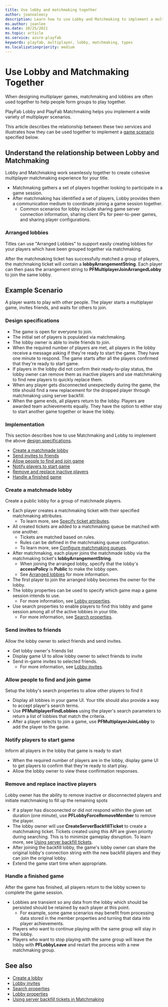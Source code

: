 ```yaml
---
title: Use lobby and matchmaking together
author: joannaleecy
description: Learn how to use Lobby and Matchmaking to implement a multiplayer game scenario.
ms.author: joanlee
ms.date: 10/25/2021
ms.topic: article
ms.service: azure-playfab
keywords: playfab, multiplayer, lobby, matchmaking, types
ms.localizationpriority: medium
---
```


# Use Lobby and Matchmaking Together
 

When designing multiplayer games, matchmaking and lobbies are often used together to help people form groups to play together. 

PlayFab Lobby and PlayFab Matchmaking helps you implement a wide variety of multiplayer scenarios.

This article describes the relationship between these two services and illustrates how they can be used together to implement a [game scenario](#example-scenario) specified below.

## Understand the relationship between Lobby and Matchmaking

Lobby and Matchmaking work seamlessly together to create cohesive multiplayer matchmaking experience for your title. 

* Matchmaking gathers a set of players together looking to participate in a game session.
* After matchmaking has identified a set of players, Lobby provides them a communication medium to coordinate joining a game session together.
    * Common scenarios for lobby include sharing game server connection information, sharing client IPs for peer-to-peer games, and sharing player configurations.

### Arranged lobbies

Titles can use "Arranged Lobbies" to support easily creating lobbies for your players which have been grouped together via matchmaking.

After the matchmaking ticket has successfully matched a group of players, the matchmaking ticket will contain a __lobbyArrangementString__. Each player can then pass the arrangement string to __PFMultiplayerJoinArrangedLobby__ to join the same lobby.

## Example Scenario

A player wants to play with other people. The player starts a multiplayer game, invites friends, and waits for others to join.

### Design specifications

* The game is open for everyone to join. 
* The initial set of players is populated via matchmaking.
* The lobby owner is able to invite friends to join.
* When the required number of players are met, all players in the lobby receive a message asking if they're ready to start the game. They have one minute to respond. The game starts after all the players confirmed that they're ready to start game. 
* If players in the lobby did not confirm their ready-to-play status, the lobby owner can remove them as inactive players and use matchmaking to find new players to quickly replace them.
* When any player gets disconnected unexpectedly during the game, the title should find a new replacement for the dropped player through matchmaking using server backfill.
* When the game ends, all players return to the lobby. Players are awarded team achievements equally. They have the option to either stay to start another game together or leave the lobby.

### Implementation

This section describes how to use Matchmaking and Lobby to implement the above [design specifications](#design-specifications).

* [Create a matchmade lobby](#create-a-matchmade-lobby)
* [Send invites to friends](#send-invites-to-friends)
* [Allow people to find and join game](#allow-people-to-find-and-join-game)
* [Notify players to start game](#notify-players-to-start-game)
* [Remove and replace inactive players](#remove-and-replace-inactive-players)
* [Handle a finished game](#handle-a-finished-game)

### Create a matchmade lobby

Create a public lobby for a group of matchmade players.

* Each player creates a matchmaking ticket with their specified matchmaking attributes.
    * To learn more, see [Specify ticket attributes](../matchmaking/ticket-attributes.md).
* All created tickets are added to a matchmaking queue be matched with one another. 
    * Tickets are matched based on rules.
    * Rules can be defined in the matchmaking queue configuration.
    * To learn more, see [Configure matchmaking queues](../matchmaking/config-queues.md).
* After matchmaking, each player joins the matchmade lobby via the matchmaking ticket's __lobbyArrangementString__.
    * When joining the arranged lobby, specify that the lobby's __accessPolicy__ is __Public__ to make the lobby open.
    * See [Arranged lobbies](#arranged-lobbies) for more information.
* The first player to join the arranged lobby becomes the owner for the lobby.
* The lobby properties can be used to specify which game map a game session intends to use.
    * For more information, see [Lobby properties](lobby-properties.md).
* Use search properties to enable players to find this lobby and game session among all of the active lobbies in your title.
    * For more information, see [Search properties](define-search-keywords.md).

### Send invites to friends

Allow the lobby owner to select friends and send invites.

* Get lobby owner's friends list
* Display game UI to allow lobby owner to select friends to invite
* Send in-game invites to selected friends.
    * For more information, see [Lobby invites](lobby-invites.md).

### Allow people to find and join game

Setup the lobby's search properties to allow other players to find it

* Display all lobbies in your game UI. Your title should also provide a way to accept player's search terms.
* Use __PFMultiplayerFindLobbies__ using the player's search parameters to return a list of lobbies that match the criteria.
* After a player selects to join a game, use __PFMultiplayerJoinLobby__ to add the player to the game.

### Notify players to start game 

Inform all players in the lobby that game is ready to start

* When the required number of players are in the lobby, display game UI to get players to confirm that they're ready to start play.
* Allow the lobby owner to view these confirmation responses.

### Remove and replace inactive players 

Lobby owner has the ability to remove inactive or disconnected players and initiate matchmaking to fill up the remaining spots

* If a player has discoonected or did not respond within the given set duration (one minute), use __PFLobbyForceRemoveMember__ to remove the player.
* The lobby owner will use __CreateServerBackfillTicket__ to create a matchmaking ticket. Tickets created using this API are given priority during searching. This is to minimize gameplay disruption. To learn more, see [Using server backfill tickets](../matchmaking/backfill-tickets.md).
* After joining the backfill lobby, the game's lobby owner can share the original lobby's connection string with the new backfill players and they can join the original lobby.
* Extend the game start time when appropriate.

### Handle a finished game

After the game has finished, all players return to the lobby screen to complete the game session.

* Lobbies are transient so any data from the lobby which should be persisted should be retained by each player at this point.
    * For example, some game scenarios may benefit from processing data stored in the member properties and turning that data into player achievements.
* Players who want to continue playing with the same group will stay in the lobby.
* Players who want to stop playing with the same group will leave the lobby with __PFLobbyLeave__ and restart the process with a new matchmaking group.

## See also

* [Create a lobby](create-a-lobby.md)
* [Lobby invites](lobby-invites.md)
* [Search properties](define-search-keywords.md)
* [Lobby properties](lobby-properties.md)
* [Using server backfill tickets in Matchmaking](../matchmaking/backfill-tickets.md)
